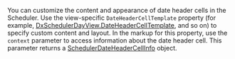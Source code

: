 You can customize the content and appearance of date header cells in the Scheduler. Use the view-specific `DateHeaderCellTemplate` property (for example, [DxSchedulerDayView.DateHeaderCellTemplate](https://docs.devexpress.com/Blazor/DevExpress.Blazor.Base.DxSchedulerDayViewBase.DateHeaderCellTemplate), and so on) to specify custom content and layout. In the markup for this property, use the `context` parameter to access information about the date header cell. This parameter returns a [SchedulerDateHeaderCellInfo](https://docs.devexpress.com/Blazor/DevExpress.Blazor.SchedulerDateHeaderCellInfo) object. 
